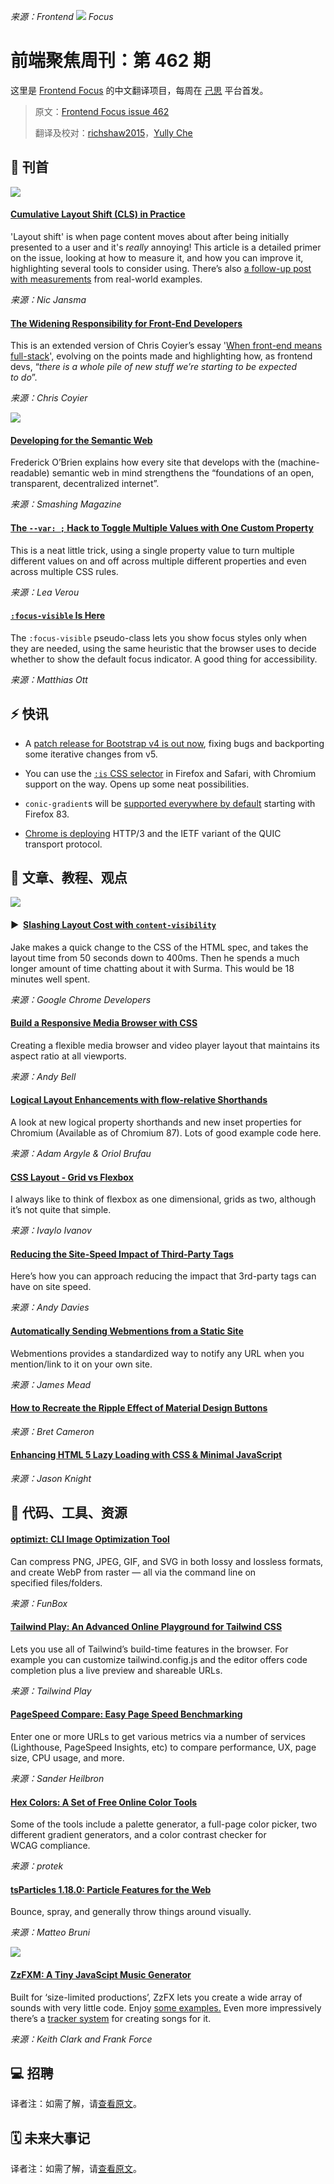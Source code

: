 *来源：Frontend ![](https://res.cloudinary.com/cpress/image/upload/v1602675575/hhmdxfk96fnbq3effjk1.png) Focus*

# 前端聚焦周刊：第 462 期

这里是 [Frontend Focus](https://frontendfoc.us/latest) 的中文翻译项目，每周在 [己思](https://ohmyrss.com/?fef) 平台首发。

> 原文：[Frontend Focus issue 462](https://frontendfoc.us/issues/462)
> 
> 翻译及校对：[richshaw2015](https://github.com/richshaw2015)，[Yully Che](https://github.com/chechebecomestrong)

## 🚀 刊首

[![](https://res.cloudinary.com/cpress/image/upload/w_1280,e_sharpen:60/v1602678519/hr0uc6y3hwooregoepgd.png)](https://frontendfoc.us/link/96699/rss)

#### [Cumulative Layout Shift (CLS) in Practice](https://frontendfoc.us/link/96699/rss "nicj.net")

'Layout shift' is when page content moves about after being initially presented to a user and it's _really_ annoying! This article is a detailed primer on the issue, looking at how to measure it, and how you can improve it, highlighting several tools to consider using. There’s also [a follow-up post with measurements](https://frontendfoc.us/link/96700/rss) from real-world examples.

*来源：Nic Jansma*

#### [The Widening Responsibility for Front-End Developers](https://frontendfoc.us/link/96701/rss "css-tricks.com")

This is an extended version of Chris Coyier’s essay '[When front-end means full-stack](https://frontendfoc.us/link/96702/rss)', evolving on the points made and highlighting how, as frontend devs, “_there is a whole pile of new stuff we’re starting to be expected to do_”.

*来源：Chris Coyier*

[![](https://copm.s3.amazonaws.com/2717a929.jpg)](https://frontendfoc.us/link/96703/rss)

#### [Developing for the Semantic Web](https://frontendfoc.us/link/96704/rss "www.smashingmagazine.com")

Frederick O’Brien explains how every site that develops with the (machine-readable) semantic web in mind strengthens the “foundations of an open, transparent, decentralized internet”.

*来源：Smashing Magazine*

#### [The `--var: ;` Hack to Toggle Multiple Values with One Custom Property](https://frontendfoc.us/link/96705/rss "lea.verou.me")

This is a neat little trick, using a single property value to turn multiple different values on and off across multiple different properties and even across multiple CSS rules.

*来源：Lea Verou*

#### [`:focus-visible` Is Here](https://frontendfoc.us/link/96706/rss "matthiasott.com")

The `:focus-visible` pseudo-class lets you show focus styles only when they are needed, using the same heuristic that the browser uses to decide whether to show the default focus indicator. A good thing for accessibility.

*来源：Matthias Ott*

## ⚡️ 快讯

*   A [patch release for Bootstrap v4 is out now](https://frontendfoc.us/link/96708/rss), fixing bugs and backporting some iterative changes from v5.

*   You can use the [`:is` CSS selector](https://frontendfoc.us/link/96709/rss) in Firefox and Safari, with Chromium support on the way. Opens up some neat possibilities.

*   `conic-gradient`s will be [supported everywhere by default](https://frontendfoc.us/link/96710/rss) starting with Firefox 83.

*   [Chrome is deploying](https://frontendfoc.us/link/96707/rss) HTTP/3 and the IETF variant of the QUIC transport protocol.

## 📙 文章、教程、观点

[![](https://res.cloudinary.com/cpress/image/upload/w_1280,e_sharpen:60/f0kdv7lgz6fbo6qqsov0.jpg)](https://frontendfoc.us/link/96728/rss)

#### ▶  [Slashing Layout Cost with `content-visibility`](https://frontendfoc.us/link/96728/rss "www.youtube.com")

Jake makes a quick change to the CSS of the HTML spec, and takes the layout time from 50 seconds down to 400ms. Then he spends a much longer amount of time chatting about it with Surma. This would be 18 minutes well spent.

*来源：Google Chrome Developers*

#### [Build a Responsive Media Browser with CSS](https://frontendfoc.us/link/96713/rss "piccalil.li")

Creating a flexible media browser and video player layout that maintains its aspect ratio at all viewports.

*来源：Andy Bell*

#### [Logical Layout Enhancements with flow-relative Shorthands](https://frontendfoc.us/link/96715/rss "web.dev")

A look at new logical property shorthands and new inset properties for Chromium (Available as of Chromium 87). Lots of good example code here.

*来源：Adam Argyle & Oriol Brufau*

#### [CSS Layout - Grid vs Flexbox](https://frontendfoc.us/link/96717/rss "codecoda.com")

I always like to think of flexbox as one dimensional, grids as two, although it’s not quite that simple.

*来源：Ivaylo Ivanov*

#### [Reducing the Site-Speed Impact of Third-Party Tags](https://frontendfoc.us/link/96718/rss "andydavies.me")

Here’s how you can approach reducing the impact that 3rd-party tags can have on site speed.

*来源：Andy Davies*

#### [Automatically Sending Webmentions from a Static Site](https://frontendfoc.us/link/96720/rss "jamesmead.org")

Webmentions provides a standardized way to notify any URL when you mention/link to it on your own site.

*来源：James Mead*

#### [How to Recreate the Ripple Effect of Material Design Buttons](https://frontendfoc.us/link/96721/rss "css-tricks.com")

*来源：Bret Cameron*

#### [Enhancing HTML 5 Lazy Loading with CSS & Minimal JavaScript](https://frontendfoc.us/link/96722/rss "t.co")

*来源：Jason Knight*

## 🔧 代码、工具、资源

#### [optimizt: CLI Image Optimization Tool](https://frontendfoc.us/link/96723/rss "github.com")

Can compress PNG, JPEG, GIF, and SVG in both lossy and lossless formats, and create WebP from raster — all via the command line on specified files/folders.

*来源：FunBox*

#### [Tailwind Play: An Advanced Online Playground for Tailwind CSS](https://frontendfoc.us/link/96724/rss "play.tailwindcss.com")

Lets you use all of Tailwind’s build-time features in the browser. For example you can customize tailwind.config.js and the editor offers code completion plus a live preview and shareable URLs.

*来源：Tailwind Play*

#### [PageSpeed Compare: Easy Page Speed Benchmarking](https://frontendfoc.us/link/96726/rss "pagespeed.compare")

Enter one or more URLs to get various metrics via a number of services (Lighthouse, PageSpeed Insights, etc) to compare performance, UX, page size, CPU usage, and more.

*来源：Sander Heilbron*

#### [Hex Colors: A Set of Free Online Color Tools](https://frontendfoc.us/link/96727/rss "hexcolor.co")

Some of the tools include a palette generator, a full-page color picker, two different gradient generators, and a color contrast checker for WCAG compliance.

*来源：protek*

#### [tsParticles 1.18.0: Particle Features for the Web](https://frontendfoc.us/link/96729/rss "dev.to")

Bounce, spray, and generally throw things around visually.

*来源：Matteo Bruni*

[![](https://res.cloudinary.com/cpress/image/upload/w_1280,e_sharpen:60/t3o0a88sfap1i7mbdwvk.jpg)](https://frontendfoc.us/link/96730/rss)

#### [ZzFXM: A Tiny JavaScipt Music Generator](https://frontendfoc.us/link/96730/rss "keithclark.co.uk")

Built for ‘size-limited productions’, ZzFX lets you create a wide array of sounds with very little code. Enjoy [some examples.](https://frontendfoc.us/link/96731/rss) Even more impressively there’s a [tracker system](https://frontendfoc.us/link/96732/rss) for creating songs for it.

*来源：Keith Clark and Frank Force*

## 💻 招聘

译者注：如需了解，请[查看原文](https://frontendfoc.us/issues/462)。

## 🗓 未来大事记

译者注：如需了解，请[查看原文](https://frontendfoc.us/issues/462)。

